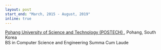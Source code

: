 ```yaml
---
layout: post
start_end: "March, 2015 - August, 2019"
inline: true
---
```


[Pohang University of Science and Technology (POSTECH)
](https://postech.ac.kr/en/), Pohang, South Korea \
BS in Computer Science and Engineering
Summa Cum Laude
